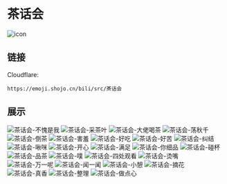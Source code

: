 # 茶话会
![icon](https://emoji.shojo.cn/bili/src/茶话会/icon.png)
## 链接
Cloudflare:
```
https://emoji.shojo.cn/bili/src/茶话会
```
## 展示
![茶话会-不愧是我](https://emoji.shojo.cn/bili/src/茶话会/茶话会-不愧是我.png)
![茶话会-采茶叶](https://emoji.shojo.cn/bili/src/茶话会/茶话会-采茶叶.png)
![茶话会-大佬喝茶](https://emoji.shojo.cn/bili/src/茶话会/茶话会-大佬喝茶.png)
![茶话会-荡秋千](https://emoji.shojo.cn/bili/src/茶话会/茶话会-荡秋千.png)
![茶话会-倒茶](https://emoji.shojo.cn/bili/src/茶话会/茶话会-倒茶.png)
![茶话会-害羞](https://emoji.shojo.cn/bili/src/茶话会/茶话会-害羞.png)
![茶话会-好吃](https://emoji.shojo.cn/bili/src/茶话会/茶话会-好吃.png)
![茶话会-好苦](https://emoji.shojo.cn/bili/src/茶话会/茶话会-好苦.png)
![茶话会-纠结](https://emoji.shojo.cn/bili/src/茶话会/茶话会-纠结.png)
![茶话会-啾咪](https://emoji.shojo.cn/bili/src/茶话会/茶话会-啾咪.png)
![茶话会-开心](https://emoji.shojo.cn/bili/src/茶话会/茶话会-开心.png)
![茶话会-满足](https://emoji.shojo.cn/bili/src/茶话会/茶话会-满足.png)
![茶话会-你细品](https://emoji.shojo.cn/bili/src/茶话会/茶话会-你细品.png)
![茶话会-碰杯](https://emoji.shojo.cn/bili/src/茶话会/茶话会-碰杯.png)
![茶话会-品茶](https://emoji.shojo.cn/bili/src/茶话会/茶话会-品茶.png)
![茶话会-噗](https://emoji.shojo.cn/bili/src/茶话会/茶话会-噗.png)
![茶话会-四处观看](https://emoji.shojo.cn/bili/src/茶话会/茶话会-四处观看.png)
![茶话会-烫嘴](https://emoji.shojo.cn/bili/src/茶话会/茶话会-烫嘴.png)
![茶话会-万一呢](https://emoji.shojo.cn/bili/src/茶话会/茶话会-万一呢.png)
![茶话会-闻一闻](https://emoji.shojo.cn/bili/src/茶话会/茶话会-闻一闻.png)
![茶话会-小憩](https://emoji.shojo.cn/bili/src/茶话会/茶话会-小憩.png)
![茶话会-摘花](https://emoji.shojo.cn/bili/src/茶话会/茶话会-摘花.png)
![茶话会-真香](https://emoji.shojo.cn/bili/src/茶话会/茶话会-真香.png)
![茶话会-整理](https://emoji.shojo.cn/bili/src/茶话会/茶话会-整理.png)
![茶话会-做点心](https://emoji.shojo.cn/bili/src/茶话会/茶话会-做点心.png)
